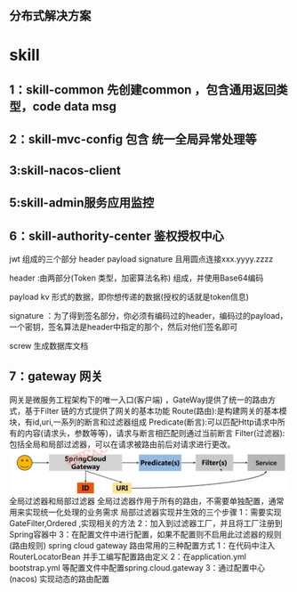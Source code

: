## 分布式解决方案
# skill
## 1：skill-common 先创建common ，包含通用返回类型，code data msg
## 2：skill-mvc-config 包含 统一全局异常处理等
## 3:skill-nacos-client
## 5:skill-admin服务应用监控
## 6：skill-authority-center 鉴权授权中心
jwt 组成的三个部分 header payload signature 且用圆点连接xxx.yyyy.zzzz

header :由两部分(Token 类型，加密算法名称) 组成，并使用Base64编码

payload kv 形式的数据，即你想传递的数据(授权的话就是token信息)

signature ：为了得到签名部分，你必须有编码过的header，编码过的payload，一个密钥，签名算法是header中指定的那个，然后对他们签名即可

screw 生成数据库文档
## 7：gateway 网关
网关是微服务工程架构下的唯一入口(客户端) ，GateWay提供了统一的路由方式，基于Filter 链的方式提供了网关的基本功能
Route(路由):是构建网关的基本模块，有id,uri,一系列的断言和过滤器组成
Predicate(断言):可以匹配Http请求中所有的内容(请求头，参数等等)，请求与断言相匹配则通过当前断言 
Filter(过滤器):包括全局和局部过滤器，可以在请求被路由前后对请求进行更改。
![img.png](doc/gateway.png)
全局过滤器和局部过滤器
全局过滤器作用于所有的路由，不需要单独配置，通常用来实现统一化处理的业务需求
局部过滤器实现并生效的三个步骤
1：需要实现GateFilter,Ordered ,实现相关的方法
2：加入到过滤器工厂，并且将工厂注册到Spring容器中
3：在配置文件中进行配置，如果不配置则不启用此过滤器的规则(路由规则)
spring cloud gateway 路由常用的三种配置方式
1：在代码中注入RouterLocatorBean 并手工编写配置路由定义
2：在application.yml bootstrap.yml 等配置文件中配置spring.cloud.gateway
3：通过配置中心 (nacos) 实现动态的路由配置




